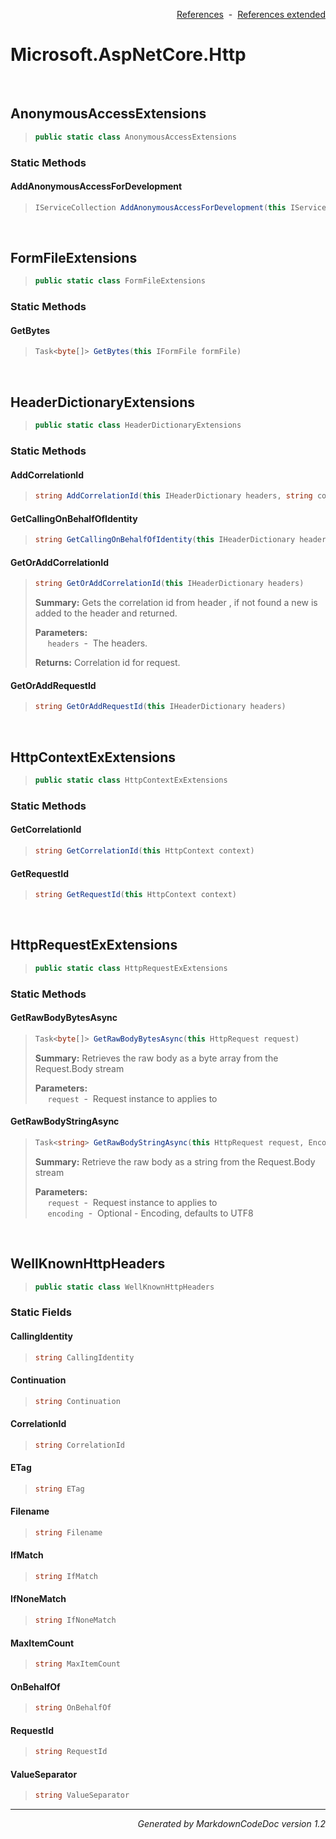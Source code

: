 <div style='text-align: right'>

[References](Index.md)&nbsp;&nbsp;-&nbsp;&nbsp;[References extended](IndexExtended.md)
</div>

# Microsoft.AspNetCore.Http

<br />

## AnonymousAccessExtensions

>```csharp
>public static class AnonymousAccessExtensions
>```

### Static Methods

#### AddAnonymousAccessForDevelopment
>```csharp
>IServiceCollection AddAnonymousAccessForDevelopment(this IServiceCollection services)
>```

<br />

## FormFileExtensions

>```csharp
>public static class FormFileExtensions
>```

### Static Methods

#### GetBytes
>```csharp
>Task<byte[]> GetBytes(this IFormFile formFile)
>```

<br />

## HeaderDictionaryExtensions

>```csharp
>public static class HeaderDictionaryExtensions
>```

### Static Methods

#### AddCorrelationId
>```csharp
>string AddCorrelationId(this IHeaderDictionary headers, string correlationId)
>```
#### GetCallingOnBehalfOfIdentity
>```csharp
>string GetCallingOnBehalfOfIdentity(this IHeaderDictionary headers)
>```
#### GetOrAddCorrelationId
>```csharp
>string GetOrAddCorrelationId(this IHeaderDictionary headers)
>```
><b>Summary:</b> Gets the correlation id from header , if not found a new is added to the header and returned.
>
><b>Parameters:</b><br>
>&nbsp;&nbsp;&nbsp;&nbsp;&nbsp;`headers`&nbsp;&nbsp;-&nbsp;&nbsp;The headers.<br />
>
><b>Returns:</b> Correlation id for request.
#### GetOrAddRequestId
>```csharp
>string GetOrAddRequestId(this IHeaderDictionary headers)
>```

<br />

## HttpContextExExtensions

>```csharp
>public static class HttpContextExExtensions
>```

### Static Methods

#### GetCorrelationId
>```csharp
>string GetCorrelationId(this HttpContext context)
>```
#### GetRequestId
>```csharp
>string GetRequestId(this HttpContext context)
>```

<br />

## HttpRequestExExtensions

>```csharp
>public static class HttpRequestExExtensions
>```

### Static Methods

#### GetRawBodyBytesAsync
>```csharp
>Task<byte[]> GetRawBodyBytesAsync(this HttpRequest request)
>```
><b>Summary:</b> Retrieves the raw body as a byte array from the Request.Body stream
>
><b>Parameters:</b><br>
>&nbsp;&nbsp;&nbsp;&nbsp;&nbsp;`request`&nbsp;&nbsp;-&nbsp;&nbsp;Request instance to applies to<br />
#### GetRawBodyStringAsync
>```csharp
>Task<string> GetRawBodyStringAsync(this HttpRequest request, Encoding encoding = null)
>```
><b>Summary:</b> Retrieve the raw body as a string from the Request.Body stream
>
><b>Parameters:</b><br>
>&nbsp;&nbsp;&nbsp;&nbsp;&nbsp;`request`&nbsp;&nbsp;-&nbsp;&nbsp;Request instance to applies to<br />
>&nbsp;&nbsp;&nbsp;&nbsp;&nbsp;`encoding`&nbsp;&nbsp;-&nbsp;&nbsp;Optional - Encoding, defaults to UTF8<br />

<br />

## WellKnownHttpHeaders

>```csharp
>public static class WellKnownHttpHeaders
>```

### Static Fields

#### CallingIdentity
>```csharp
>string CallingIdentity
>```
#### Continuation
>```csharp
>string Continuation
>```
#### CorrelationId
>```csharp
>string CorrelationId
>```
#### ETag
>```csharp
>string ETag
>```
#### Filename
>```csharp
>string Filename
>```
#### IfMatch
>```csharp
>string IfMatch
>```
#### IfNoneMatch
>```csharp
>string IfNoneMatch
>```
#### MaxItemCount
>```csharp
>string MaxItemCount
>```
#### OnBehalfOf
>```csharp
>string OnBehalfOf
>```
#### RequestId
>```csharp
>string RequestId
>```
#### ValueSeparator
>```csharp
>string ValueSeparator
>```
<hr /><div style='text-align: right'><i>Generated by MarkdownCodeDoc version 1.2</i></div>
